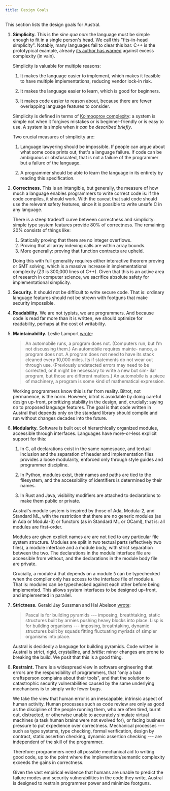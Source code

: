 ```yaml
---
title: Design Goals
---
```


This section lists the design goals for Austral.

1. **Simplicity.** This is the _sine qua non_: the language must be simple
   enough to fit in a single person's head. We call this "fits-in-head
   simplicity". Notably, many languages fail to clear this bar. C++ is the
   prototypical example, already [its author has warned][vasa] against excess
   complexity (in vain).

   Simplicity is valuable for multiple reasons:

   1. It makes the language easier to implement, which makes it feasible to have
      multiple implementations, reducing vendor lock-in risk.

   2. It makes the language easier to learn, which is good for beginners.

   3. It makes code easier to reason about, because there are fewer overlapping
      language features to consider.

   Simplicity is defined in terms of [Kolmogorov complexity][compl]: a system is
   simple not when it forgives mistakes or is beginner-friendly or is easy to
   use. A system is simple when _it can be described briefly_.

   Two crucial measures of simplicity are:

   1. Language lawyering should be impossible. If people can argue about what
      some code prints out, that's a language failure. If code can be ambiguous
      or obsfuscated, that is not a failure of the programmer but a failure of
      the language.

   2. A programmer should be able to learn the language in its entirety by
      reading this specification.

2. **Correctness.** This is an intangible, but generally, the measure of how
   much a language enables programmers to write correct code is: if the code
   compiles, it should work. With the caveat that said code should use the
   relevant safety features, since it is possible to write unsafe C in any
   language.

   There is a steep tradeoff curve between correctness and simplicity: simple
   type system features provide 80% of correctness. The remaining 20% consists
   of things like:

   1. Statically proving that there are no integer overflows.
   2. Proving that all array indexing calls are within array bounds.
   3. More generally: proving that function contracts are upheld.

   Doing this with full generality requires either interactive theorem proving
   or SMT solving, which is a massive increase in implementational complexity
   (Z3 is 300,000 lines of C++). Given that this is an active area of research
   in computer science, we sacrifice absolute safety for implementational
   simplicity.

3. **Security.** It should not be difficult to write secure code. That is:
   ordinary language features should not be strewn with footguns that make
   security impossible.

4. **Readability.** We are not typists, we are programmers. And because code is
   read far more than it is written, we should optimize for readability, perhaps
   at the cost of writability.

5. **Maintainability.** Leslie Lamport [wrote][lamport]:

   >An automobile runs, a program does not. (Computers run, but I’m not
   >discussing them.) An automobile requires mainte- nance, a program does
   >not. A program does not need to have its stack cleaned every 10,000
   >miles. Its if statements do not wear out through use. (Previously undetected
   >errors may need to be corrected, or it might be necessary to write a new but
   >sim- ilar program, but those are different matters.) An automobile is a
   >piece of machinery, a program is some kind of mathematical expression.

   Working programmers know this is far from reality. Bitrot, not permanence, is
   the norm. However, bitrot is avoidable by doing careful design up-front,
   prioritizing stability in the design, and, crucially: saying _no_ to proposed
   language features. The goal is that code written in Austral that depends only
   on the standard library should compile and run without changes decades into
   the future.

6. **Modularity.** Software is built out of hierarchically organized modules,
   accessible through interfaces. Languages have more-or-less explicit support
   for this:

   1. In C, all declarations exist in the same namespace, and textual inclusion
      and the separation of header and implementation files provides a loose
      modularity, enforced only through style guides and programmer discipline.

   2. In Python, modules exist, their names and paths are tied to the
      filesystem, and the accessibility of identifiers is determined by their
      names.

   3. In Rust and Java, visibility modifiers are attached to declarations to
      make them public or private.

   Austral's module system is inspired by those of Ada, Modula-2, and Standard
   ML, with the restriction that there are no generic modules (as in Ada or
   Modula-3) or functors (as in Standard ML or OCaml), that is: all modules are
   first-order.

   Modules are given explicit names are are not tied to any particular file
   system structure. Modules are split in two textual parts (effectively two
   files), a module interface and a module body, with strict separation between
   the two. The declarations in the module interface file are accessible from
   without, and the declarations in the module body file are private.

   Crucially, a module `A` that depends on a module `B` can be typechecked when
   the compiler only has access to the interface file of module `B`. That is:
   modules can be typechecked against each other before being implemented. This
   allows system interfaces to be designed up-front, and implemented in
   parallel.

7. **Strictness.** Gerald Jay Sussman and Hal Abelson [wrote][sicp]:

   >Pascal is for building pyramids --- imposing, breathtaking, static structures
   >built by armies pushing heavy blocks into place. Lisp is for building
   >organisms --- imposing, breathtaking, dynamic structures built by squads
   >fitting fluctuating myriads of simpler organisms into place.

   Austral is decidedly a language for building pyramids. Code written in
   Austral is strict, rigid, crystalline, and _brittle_: minor changes are prone
   to breaking the build. We posit that this is a good thing.

8. **Restraint.** There is a widespread view in software engineering that errors
   are the responsibility of programmers, that "only a bad craftsperson
   complains about their tools", and that the solution to catastrophic security
   vulnerabilities caused by the same underlying mechanisms is to simply write
   fewer bugs.

   We take the view that human error is an inescapable, intrinsic aspect of
   human activity. Human processes such as code review are only as good as the
   discipline of the people running them, who are often tired, burnt out,
   distracted, or otherwise unable to accurately simulate virtual machines (a
   task human brains were not evolved for), or facing business pressure to put
   expedience over correctness. Mechanical processes --- such as type systems,
   type checking, formal verification, design by contract, static assertion
   checking, dynamic assertion checking --- are independent of the skill of the
   programmer.

   Therefore: programmers need all possible mechanical aid to writing good code,
   up to the point where the implemention/semantic complexity exceeds the gains
   in correctness.

   Given the vast empirical evidence that humans are unable to predict the
   failure modes and security vulnerabilities in the code they write, Austral is
   designed to restrain programmer power and minimize footguns.

[vasa]: https://www.stroustrup.com/P0977-remember-the-vasa.pdf
[lamport]: https://lamport.azurewebsites.net/pubs/future-of-computing.pdf
[compl]: https://en.wikipedia.org/wiki/Kolmogorov_complexity
[sicp]: https://mitpress.mit.edu/sites/default/files/sicp/full-text/book/book-Z-H-5.html
